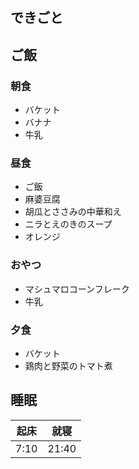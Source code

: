 ## できごと

## ご飯

### 朝食
- バケット
- バナナ
- 牛乳

### 昼食
- ご飯
- 麻婆豆腐
- 胡瓜とささみの中華和え
- ニラとえのきのスープ
- オレンジ

### おやつ
- マシュマロコーンフレーク
- 牛乳

### 夕食
- バケット
- 鶏肉と野菜のトマト煮

## 睡眠
|起床|就寝|
|-|-|
|7:10|21:40|
